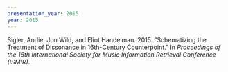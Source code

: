 ```yaml
---
presentation_year: 2015
year: 2015
---
```


Sigler, Andie, Jon Wild, and Eliot Handelman. 2015. “Schematizing the Treatment of Dissonance in 16th-Century Counterpoint.” In <i>Proceedings of the 16th International Society for Music Information Retrieval Conference (ISMIR)</i>.